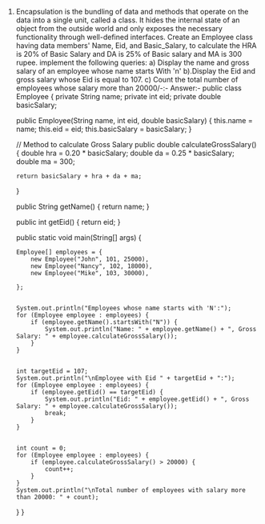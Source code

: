 1.	Encapsulation is the bundling of data and methods that operate on the data into a single unit, called a class. It hides the internal state of an object from the outside world and only exposes the necessary functionality through well-defined interfaces. 
Create an Employee class having data members' Name, Eid, and Basic_Salary, to calculate the HRA is 20% of Basic Salary and DA is 25% of Basic salary and MA is 300 rupee. implement the following queries:
  a) Display the name and gross salary of an employee whose name starts With 'n'
  b).Display the Eid and gross salary whose Eid is equal to 107.
  c)  Count the total number of employees whose salary more than 20000/-:-
Answer:-
public class Employee {
    private String name;
    private int eid;
    private double basicSalary;

    public Employee(String name, int eid, double basicSalary) {
        this.name = name;
        this.eid = eid;
        this.basicSalary = basicSalary;
    }

    // Method to calculate Gross Salary
    public double calculateGrossSalary() {
        double hra = 0.20 * basicSalary;
        double da = 0.25 * basicSalary;
        double ma = 300;

        return basicSalary + hra + da + ma;
    }

    public String getName() {
        return name;
    }

    public int getEid() {
        return eid;
    }

    public static void main(String[] args) {
        
        Employee[] employees = {
            new Employee("John", 101, 25000),
            new Employee("Nancy", 102, 18000),
            new Employee("Mike", 103, 30000),
          
        };

       
        System.out.println("Employees whose name starts with 'N':");
        for (Employee employee : employees) {
            if (employee.getName().startsWith("N")) {
                System.out.println("Name: " + employee.getName() + ", Gross Salary: " + employee.calculateGrossSalary());
            }
        }

      
        int targetEid = 107;
        System.out.println("\nEmployee with Eid " + targetEid + ":");
        for (Employee employee : employees) {
            if (employee.getEid() == targetEid) {
                System.out.println("Eid: " + employee.getEid() + ", Gross Salary: " + employee.calculateGrossSalary());
                break; 
            }
        }

       
        int count = 0;
        for (Employee employee : employees) {
            if (employee.calculateGrossSalary() > 20000) {
                count++;
            }
        }
        System.out.println("\nTotal number of employees with salary more than 20000: " + count);
    }
}
